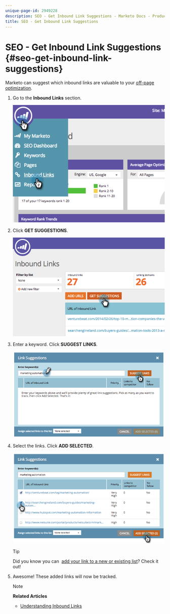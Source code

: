 ```yaml
---
unique-page-id: 2949228
description: SEO - Get Inbound Link Suggestions - Marketo Docs - Product Documentation
title: SEO - Get Inbound Link Suggestions
---
```


# SEO - Get Inbound Link Suggestions {#seo-get-inbound-link-suggestions}

Marketo can suggest which inbound links are valuable to your [off-page optimization](../../../../product-docs/additional-apps/seo/understanding-seo/understanding-search-engine-optimization.md).

1. Go to the **Inbound Links** section.

   ![](assets/image2014-9-18-13-3a20-3a44.png)

1. Click **GET SUGGESTIONS**.  

   ![](assets/image2014-9-18-13-3a21-3a8.png)

1. Enter a keyword. Click **SUGGEST LINKS**.

   ![](assets/image2014-9-18-13-3a21-3a31.png)

1. Select the links. Click **ADD SELECTED**. 

   ![](assets/image2014-9-18-13-3a21-3a40.png)

   >[!TIP]
   >
   >Did you know you can&nbsp; [add your link to a new or existing list](seo-add-remove-an-inbound-link-url-from-a-list.md)? Check it out!

1. Awesome! These added links will now be tracked.

   >[!NOTE]
   >
   >**Related Articles**
   >
   >    
   >    
   >    * [Understanding Inbound Links](seo-understanding-inbound-links.md)
   >    
   >

